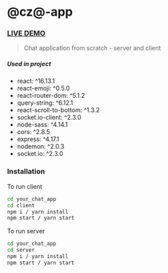 # @cz@-app

### [LIVE DEMO](https://youthful-clarke-0b8301.netlify.app/)

> Chat application from scratch - server and client
##### Used in project
- react: ^16.13.1
- react-emoji: ^0.5.0
- react-router-dom: ^5.1.2
- query-string: ^6.12.1
- react-scroll-to-bottom: ^1.3.2
- socket.io-client: ^2.3.0
- node-sass: ^4.14.1
- cors: ^2.8.5
- express: ^4.17.1
- nodemon: ^2.0.3
- socket.io: ^2.3.0


### Installation


To run client
```sh
cd your_chat_app
cd client
npm i / yarn install
npm start / yarn start
```
To run server
```sh
cd your_chat_app
cd server
npm i / yarn install
npm start / yarn start
```
